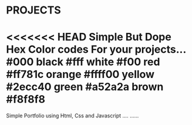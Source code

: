 # PROJECTS
<<<<<<< HEAD
Simple But Dope  Hex Color codes For your projects...
#000 black
#fff white
#f00 red
#ff781c orange
#ffff00 yellow
#2ecc40 green
#a52a2a brown
#f8f8f8
=======
Simple Portfolio using Html, Css and Javascript
....
......

